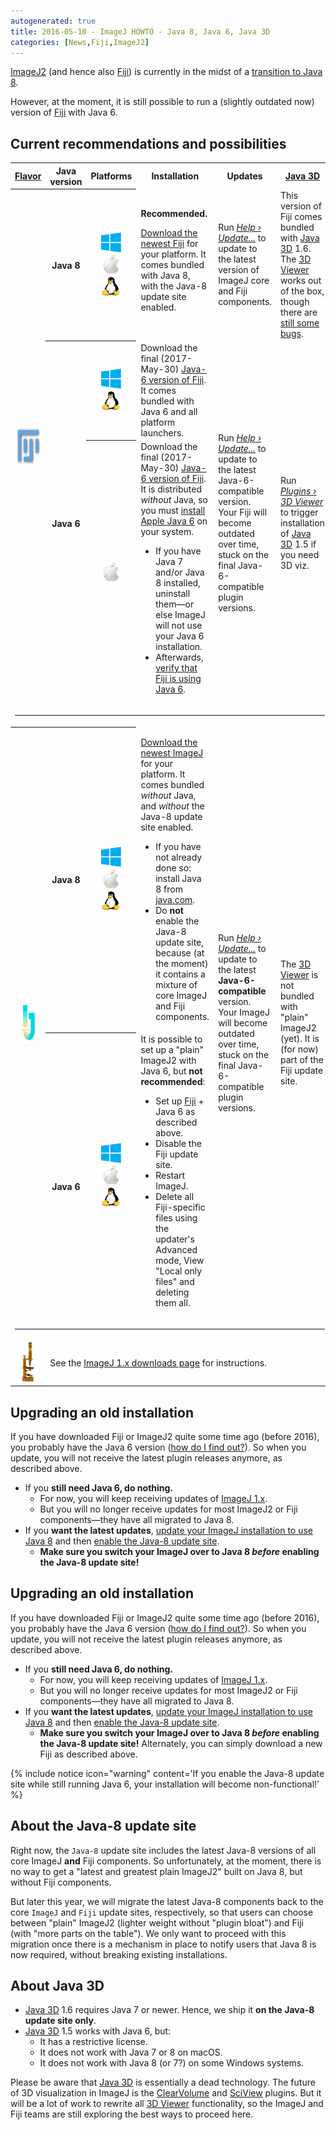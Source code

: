 ```yaml
---
autogenerated: true
title: 2016-05-10 - ImageJ HOWTO - Java 8, Java 6, Java 3D
categories: [News,Fiji,ImageJ2]
---
```


[ImageJ2](/software/imagej2) (and hence also [Fiji](/software/fiji)) is currently in the midst of a [transition to Java 8](/news/2015-12-22-the-road-to-java-8).

However, at the moment, it is still possible to run a (slightly outdated now) version of [Fiji](/software/fiji) with Java 6.

## Current recommendations and possibilities

<table>
<tr>
  <th><a href="/about#flavors" title="/about">Flavor</a></th>
  <th style="text-align: center">Java<br>version</th>
  <th>Platforms</th>
  <th style="width: 30%">Installation</th>
  <th style="width: 30%">Updates</th>
  <th style="width: 30%"><a href="/libs/java-3d" title="Java 3D">Java 3D</a></th>
</tr>
<tr>
  <th rowspan="3"><a href="/software/fiji" title="/software/fiji"><img alt="/software/fiji" src="/media/icons/fiji.png" width="64" height="64" /></a></th>
  <th>Java 8</th>
  <th style="white-space: nowrap">
  <p><a href="/media/icons/windows.svg"><img alt="/platforms/windows" src="/media/icons/windows.svg" width="32" height="32" /></a>
  <br><a href="/media/icons/macos.png"><img alt="macOS" src="/media/icons/macos.png" width="26" height="32" /></a>
  <br><a href="/media/icons/linux.svg"><img alt="/platforms/linux" src="/media/icons/linux.svg" width="32" height="32" /></a>
  </p>
  </th>
  <td><b>Recommended.</b>
  <p><a href="/software/fiji/downloads" title="Fiji Downloads">Download the newest Fiji</a> for your platform. It comes bundled with Java 8, with the Java-8 update site enabled.
  </p>
  </td>
  <td>Run <a href="/plugins/updater" title="/plugins/updater"><span><em><span style="border-bottom:1px dotted #ccc;">Help</span>&#160;&#8250; <span style="border-bottom:1px dotted #ccc;">Update...</span></em></span></a> to update to the latest version of ImageJ core and Fiji components.
  </td>
  <td>This version of Fiji comes bundled with <a href="/libs/java-3d" title="Java 3D">Java 3D</a> 1.6. The <a href="/plugins/3d-viewer" title="3D Viewer">3D Viewer</a> works out of the box, though there are <a href="https://github.com/search?q=label%3Ajava-3d+is%3Aopen+user%3Afiji+user%3Aimagej&amp;type=Issues">still some bugs</a>.
  </td>
</tr>
<tr>
  <th rowspan="2">Java 6</th>
  <th style="white-space: nowrap">
  <p><a href="/media/icons/windows.svg"><img alt="/platforms/windows" src="/media/icons/windows.svg" width="32" height="32" /></a>
  <br><a href="/media/icons/linux.svg"><img alt="/platforms/linux" src="/media/icons/linux.svg" width="32" height="32" /></a>
  </p>
  </th>
  <td>Download the final (2017-May-30) <a href="/software/fiji/downloads#java-6" title="Fiji Downloads">Java-6 version of Fiji</a>. It comes bundled with Java 6 and all platform launchers.
  </td>
  <td rowspan="2">Run <a href="/plugins/updater" title="/plugins/updater"><span><em><span style="border-bottom:1px dotted #ccc;">Help</span>&#160;&#8250; <span style="border-bottom:1px dotted #ccc;">Update...</span></em></span></a> to update to the latest Java-6-compatible version. Your Fiji will become outdated over time, stuck on the final Java-6-compatible plugin versions.
  </td>
  <td rowspan="2">Run <a href="/plugins/3d-viewer" title="3D Viewer"><span><em><span style="border-bottom:1px dotted #ccc;">Plugins</span>&#160;&#8250; <span style="border-bottom:1px dotted #ccc;">3D Viewer</span></em></span></a> to trigger installation of <a href="/libs/java-3d" title="Java 3D">Java 3D</a> 1.5 if you need 3D viz.
  </td>
</tr>
<tr>
  <th><a href="/media/icons/macos.png"><img alt="macOS" src="/media/icons/macos.png" width="26" height="32" /></a>
  </th>
  <td>Download the final (2017-May-30) <a href="/software/fiji/downloads#java-6" title="Fiji Downloads">Java-6 version of Fiji</a>. It is distributed <i>without</i> Java, so you must <a href="/help/faq#how-do-i-set-up-java-6-on-os-x" title="Frequently Asked Questions">install Apple Java 6</a> on your system.
  <ul>
  <li>If you have Java 7 and/or Java 8 installed, uninstall them—or else ImageJ will not use your Java 6 installation.</li>
  <li>Afterwards, <a href="/help/troubleshooting#checking-the-java-version" title="/help/troubleshooting">verify that Fiji is using Java 6</a>.</li>
  </ul>
  </td>
</tr>
<tr><td colspan="6"><hr></td></tr>
<tr>
  <th rowspan="2"><a href="/software/imagej2" title="/software/imagej2"><img alt="/software/imagej2" src="/media/icons/imagej.png" width="64" height="64" /></a></th>
  <th>Java 8</th>
  <th style="white-space: nowrap">
  <p><a href="/media/icons/windows.svg"><img alt="/platforms/windows" src="/media/icons/windows.svg" width="32" height="32" /></a>
  <br><a href="/media/icons/macos.png"><img alt="macOS" src="/media/icons/macos.png" width="26" height="32" /></a>
  <br><a href="/media/icons/linux.svg"><img alt="/platforms/linux" src="/media/icons/linux.svg" width="32" height="32" /></a>
  </p>
  </th>
  <td>
  <p>
  <a href="/downloads" title="/downloads">Download the newest ImageJ</a> for your platform. It comes bundled <i>without</i> Java, and <i>without</i> the Java-8 update site enabled.
  </p>
  <ul><li>If you have not already done so: install Java 8 from <a href="http://java.com/">java.com</a>.</li>
  <li>Do <b>not</b> enable the Java-8 update site, because (at the moment) it contains a mixture of core ImageJ and Fiji components.</li></ul>
  </td>
  <td rowspan="2">Run <a href="/plugins/updater" title="/plugins/updater"><span><em><span style="border-bottom:1px dotted #ccc;">Help</span>&#160;&#8250; <span style="border-bottom:1px dotted #ccc;">Update...</span></em></span></a> to update to the latest <b>Java-6-compatible</b> version. Your ImageJ will become outdated over time, stuck on the final Java-6-compatible plugin versions.</td>
  <td rowspan="2">The <a href="/plugins/3d-viewer" title="3D Viewer">3D Viewer</a> is not bundled with "plain" ImageJ2 (yet). It is (for now) part of the Fiji update site.
  </td>
</tr>
<tr>
  <th rowspan="2">Java 6</th>
  <th style="white-space: nowrap">
  <p>
  <a href="/media/icons/windows.svg"><img alt="/platforms/windows" src="/media/icons/windows.svg" width="32" height="32" /></a>
  <br><a href="/media/icons/macos.png"><img alt="macOS" src="/media/icons/macos.png" width="26" height="32" /></a>
  <br><a href="/media/icons/linux.svg"><img alt="/platforms/linux" src="/media/icons/linux.svg" width="32" height="32" /></a>
  </p>
  </th>
  <td>It is possible to set up a "plain" ImageJ2 with Java 6, but <b>not recommended</b>:
  <ul>
  <li>Set up <a href="/software/fiji">Fiji</a> + Java 6 as described above.</li>
  <li>Disable the Fiji update site.</li>
  <li>Restart ImageJ.</li>
  <li>Delete all Fiji-specific files using the updater's Advanced mode, View "Local only files" and deleting them all.</li>
  </ul>
  </td>
</tr>
<tr><td colspan="6"><hr></td></tr>
<tr>
<td><a href="/software/imagej1" title="/software/imagej1"><img alt="/software/imagej1" src="/media/icons/imagej1.png" width="64" height="64" /></a>
</td>
<td colspan="5">See the <a href="download.html">ImageJ 1.x downloads page</a> for instructions.
</td></tr></table>
<h2><span class="mw-headline" id="Upgrading_an_old_installation">Upgrading an old installation</span></h2>
<p>If you have downloaded Fiji or ImageJ2 quite some time ago (before 2016), you probably have the Java 6 version (<a href="/help/troubleshooting#checking-the-java-version" title="/help/troubleshooting">how do I find out?</a>). So when you update, you will not receive the latest plugin releases anymore, as described above.
</p>
<ul><li>If you <b>still need Java 6, do nothing.</b>
<ul><li>For now, you will keep receiving updates of <a href="/software/imagej1" class="mw-redirect" title="ImageJ 1.x">ImageJ 1.x</a>.</li>
<li>But you will no longer receive updates for most ImageJ2 or Fiji components—they have all migrated to Java 8.</li></ul></li>
<li>If you <b>want the latest updates</b>, <a href="/help/faq#how-do-i-launch-imagej-with-a-different-version-of-java" class="mw-redirect" title="/help/faq">update your ImageJ installation to use Java 8</a> and then <a href="/update-sites/following" class="mw-redirect" title="How to follow a 3rd party update site">enable the Java-8 update site</a>.
<ul><li><b>Make sure you switch your ImageJ over to Java 8 <i>before</i> enabling the Java-8 update site!</b></li></ul></li></ul>

## Upgrading an old installation

If you have downloaded Fiji or ImageJ2 quite some time ago (before 2016), you probably have the Java 6 version ([how do I find out?](/help/troubleshooting#checking-the-java-version)). So when you update, you will not receive the latest plugin releases anymore, as described above.

-   If you **still need Java 6, do nothing.**
    -   For now, you will keep receiving updates of [ImageJ 1.x](/software/imagej1).
    -   But you will no longer receive updates for most ImageJ2 or Fiji components—they have all migrated to Java 8.
-   If you **want the latest updates**, [update your ImageJ installation to use Java 8](/help/faq#how-do-i-launch-imagej-with-a-different-version-of-java) and then [enable the Java-8 update site](/update-sites/following).
    -   **Make sure you switch your ImageJ over to Java 8 *before* enabling the Java-8 update site!**
Alternately, you can simply download a new Fiji as described above.

{% include notice icon="warning" content='If you enable the Java-8 update site while still running Java 6, your installation will become non-functional!' %}

## About the Java-8 update site

Right now, the `Java-8` update site includes the latest Java-8 versions of all core ImageJ **and** Fiji components. So unfortunately, at the moment, there is no way to get a "latest and greatest plain ImageJ2" built on Java 8, but without Fiji components.

But later this year, we will migrate the latest Java-8 components back to the core `ImageJ` and `Fiji` update sites, respectively, so that users can choose between "plain" ImageJ2 (lighter weight without "plugin bloat") and Fiji (with "more parts on the table"). We only want to proceed with this migration once there is a mechanism in place to notify users that Java 8 is now required, without breaking existing installations.

## About Java 3D

-   [Java 3D](/libs/java-3d) 1.6 requires Java 7 or newer. Hence, we ship it **on the Java-8 update site only**.
-   [Java 3D](/libs/java-3d) 1.5 works with Java 6, but:
    -   It has a restrictive license.
    -   It does not work with Java 7 or 8 on macOS.
    -   It does not work with Java 8 (or 7?) on some Windows systems.

Please be aware that [Java 3D](/libs/java-3d) is essentially a dead technology. The future of 3D visualization in ImageJ is the [ClearVolume](/plugins/clearvolume) and [SciView](/plugins/sciview) plugins. But it will be a lot of work to rewrite all [3D Viewer](/plugins/3d-viewer) functionality, so the ImageJ and Fiji teams are still exploring the best ways to proceed here.
